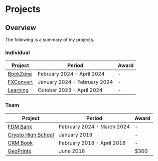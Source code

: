 # Projects

## Overview
The following is a summary of my projects.

### Individual
Project                                                                 | Period                       | Award
----------------------------------------------------------------------- | ---------------------------- | ----------
[BookZone](https://github.com/shumarb/bookzone)                         | February 2024 - April 2024   | -
[FXConvert](https://github.com/shumarb/fxconvert)                       | January 2024 - February 2024 | -
[Learning](https://github.com/shumarb/learning)                         | October 2023 - April 2024    | -

### Team
Project                                                                 | Period                       | Award
----------------------------------------------------------------------- | ---------------------------- | -----------
[FDM Bank](https://github.com/shumarb/fdmbank)                          | February 2024 - March 2024   | -
[Crypto High School](https://github.com/shumarb/crypto-high-school)     | January 2019		           | -
[CRM Book](https://github.com/shumarb/cs2103)                           | February 2018 - April 2018   | -
[GeoPrints](https://github.com/2018-MTC-dynamicoders/geoprints)         | June 2018 		           | $300
